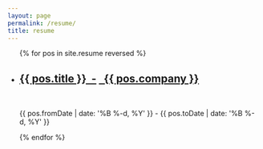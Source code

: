 ```yaml
---
layout: page
permalink: /resume/
title: resume
---
```


<ul class="post-list">
{% for pos in site.resume reversed %}
    <li>
        <h2><a class="page-heading" href="{{ pos.url | prepend: site.baseurl }}">{{ pos.title }}&nbsp;&nbsp;-</a>
        <a class="page-heading" href="{{ pos.siteUrl }}">&nbsp;&nbsp;{{ pos.company }}</a></h2>
        <br>
        <p class="post-meta">{{ pos.fromDate | date: '%B %-d, %Y' }}&nbsp;-&nbsp;{{ pos.toDate | date: '%B %-d, %Y' }}</p>
      </li>
{% endfor %}
</ul>